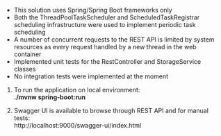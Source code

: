 - This solution uses Spring/Spring Boot frameworks only
- Both the ThreadPoolTaskScheduler and ScheduledTaskRegistrar scheduling infrastructure were used to implement periodic task scheduling
- A number of concurrent requests to the REST API is limited by system resources as every request handled by a new thread in the web container
- Implemented unit tests for the RestController and StorageService classes
- No integration tests were implemented at the moment

1. To run the application on local environment:<br>
<b>./mvnw spring-boot:run</b>


2. Swagger UI is available to browse through REST API and for manual tests: <br>
   http://localhost:9000/swagger-ui/index.html